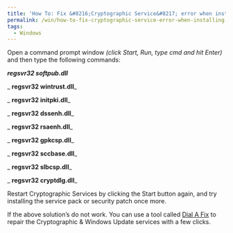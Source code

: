 ```yaml
---
title: 'How To: Fix &#8216;Cryptographic Service&#8217; error when installing Windows XP Updates'
permalink: /win/how-to-fix-cryptographic-service-error-when-installing-windows-xp-updates/
tags:
  - Windows
---
```

Open a command prompt window _(click Start, Run, type cmd and hit Enter)_ and then type the following commands:

_**regsvr32 softpub.dll**_
  
_ **regsvr32 wintrust.dll**_
  
_ **regsvr32 initpki.dll**_
  
_ **regsvr32 dssenh.dll**_
  
_ **regsvr32 rsaenh.dll**_
  
_ **regsvr32 gpkcsp.dll**_
  
_ **regsvr32 sccbase.dll**_
  
_ **regsvr32 slbcsp.dll**_
  
_ **regsvr32 cryptdlg.dll**_

Restart Cryptographic Services by clicking the Start button again, and try installing the service pack or security patch once more.

If the above solution&#8217;s do not work. You can use a tool called [Dial A Fix](http://wiki.lunarsoft.net/wiki/Dial-a-fix) to repair the Cryptographic & Windows Update services with a few clicks.
